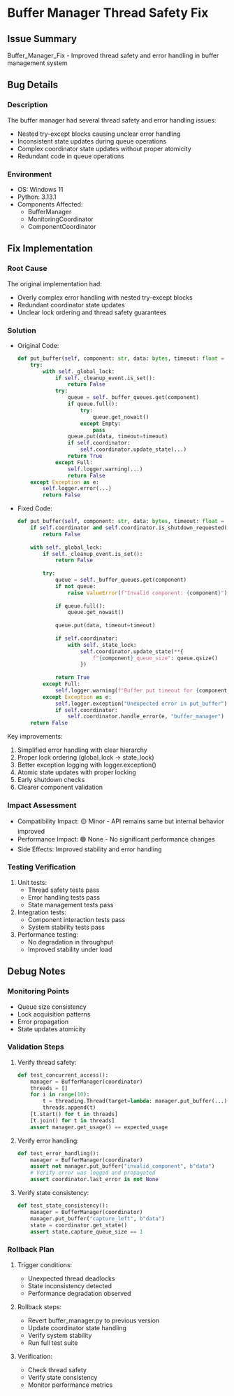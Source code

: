# Buffer Manager Thread Safety Fix

## Issue Summary
Buffer_Manager_Fix - Improved thread safety and error handling in buffer management system

## Bug Details
### Description
The buffer manager had several thread safety and error handling issues:
- Nested try-except blocks causing unclear error handling
- Inconsistent state updates during queue operations
- Complex coordinator state updates without proper atomicity
- Redundant code in queue operations

### Environment
* OS: Windows 11
* Python: 3.13.1
* Components Affected:
  - BufferManager
  - MonitoringCoordinator
  - ComponentCoordinator

## Fix Implementation
### Root Cause
The original implementation had:
- Overly complex error handling with nested try-except blocks
- Redundant coordinator state updates
- Unclear lock ordering and thread safety guarantees

### Solution
* Original Code:
  ```python
  def put_buffer(self, component: str, data: bytes, timeout: float = 0.5) -> bool:
      try:
          with self._global_lock:
              if self._cleanup_event.is_set():
                  return False
              try:
                  queue = self._buffer_queues.get(component)
                  if queue.full():
                      try:
                          queue.get_nowait()
                      except Empty:
                          pass
                  queue.put(data, timeout=timeout)
                  if self.coordinator:
                      self.coordinator.update_state(...)
                  return True
              except Full:
                  self.logger.warning(...)
                  return False
      except Exception as e:
          self.logger.error(...)
          return False
  ```

* Fixed Code:
  ```python
  def put_buffer(self, component: str, data: bytes, timeout: float = 0.5) -> bool:
      if self.coordinator and self.coordinator.is_shutdown_requested():
          return False
      
      with self._global_lock:
          if self._cleanup_event.is_set():
              return False
          
          try:
              queue = self._buffer_queues.get(component)
              if not queue:
                  raise ValueError(f"Invalid component: {component}")
              
              if queue.full():
                  queue.get_nowait()
              
              queue.put(data, timeout=timeout)
              
              if self.coordinator:
                  with self._state_lock:
                      self.coordinator.update_state(**{
                          f"{component}_queue_size": queue.qsize()
                      })
              
              return True
          except Full:
              self.logger.warning(f"Buffer put timeout for {component}")
          except Exception as e:
              self.logger.exception("Unexpected error in put_buffer")
              if self.coordinator:
                  self.coordinator.handle_error(e, "buffer_manager")
      return False
  ```

Key improvements:
1. Simplified error handling with clear hierarchy
2. Proper lock ordering (global_lock -> state_lock)
3. Better exception logging with logger.exception()
4. Atomic state updates with proper locking
5. Early shutdown checks
6. Clearer component validation

### Impact Assessment
- Compatibility Impact: 🟡 Minor - API remains same but internal behavior improved
- Performance Impact: 🟢 None - No significant performance changes
- Side Effects: Improved stability and error handling

### Testing Verification
1. Unit tests:
   - Thread safety tests pass
   - Error handling tests pass
   - State management tests pass
2. Integration tests:
   - Component interaction tests pass
   - System stability tests pass
3. Performance testing:
   - No degradation in throughput
   - Improved stability under load

## Debug Notes
### Monitoring Points
- Queue size consistency
- Lock acquisition patterns
- Error propagation
- State updates atomicity

### Validation Steps
1. Verify thread safety:
   ```python
   def test_concurrent_access():
       manager = BufferManager(coordinator)
       threads = []
       for i in range(10):
           t = threading.Thread(target=lambda: manager.put_buffer(...))
           threads.append(t)
       [t.start() for t in threads]
       [t.join() for t in threads]
       assert manager.get_usage() == expected_usage
   ```

2. Verify error handling:
   ```python
   def test_error_handling():
       manager = BufferManager(coordinator)
       assert not manager.put_buffer("invalid_component", b"data")
       # Verify error was logged and propagated
       assert coordinator.last_error is not None
   ```

3. Verify state consistency:
   ```python
   def test_state_consistency():
       manager = BufferManager(coordinator)
       manager.put_buffer("capture_left", b"data")
       state = coordinator.get_state()
       assert state.capture_queue_size == 1
   ```

### Rollback Plan
1. Trigger conditions:
   - Unexpected thread deadlocks
   - State inconsistency detected
   - Performance degradation observed

2. Rollback steps:
   - Revert buffer_manager.py to previous version
   - Update coordinator state handling
   - Verify system stability
   - Run full test suite

3. Verification:
   - Check thread safety
   - Verify state consistency
   - Monitor performance metrics
